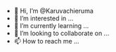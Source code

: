 - 👋 Hi, I’m @Karuvachieruma
- 👀 I’m interested in ...
- 🌱 I’m currently learning ...
- 💞️ I’m looking to collaborate on ...
- 📫 How to reach me ...

<!---
Karuvachieruma/Karuvachieruma is a ✨ special ✨ repository because its `README.md` (this file) appears on your GitHub profile.
You can click the Preview link to take a look at your changes.
--->
